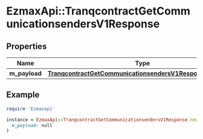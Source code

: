 # EzmaxApi::TranqcontractGetCommunicationsendersV1Response

## Properties

| Name | Type | Description | Notes |
| ---- | ---- | ----------- | ----- |
| **m_payload** | [**TranqcontractGetCommunicationsendersV1ResponseMPayload**](TranqcontractGetCommunicationsendersV1ResponseMPayload.md) |  |  |

## Example

```ruby
require 'Ezmaxapi'

instance = EzmaxApi::TranqcontractGetCommunicationsendersV1Response.new(
  m_payload: null
)
```

